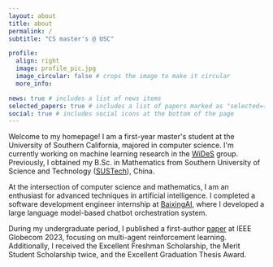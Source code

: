 ```yaml
---
layout: about
title: about
permalink: /
subtitle: "CS master's @ USC"

profile:
  align: right
  image: profile_pic.jpg
  image_circular: false # crops the image to make it circular
  more_info:

news: true # includes a list of news items
selected_papers: true # includes a list of papers marked as "selected={true}"
social: true # includes social icons at the bottom of the page
---
```


Welcome to my homepage! I am a first-year master's student at the University of Southern California, majored in computer science. I'm currently working on machine learning research in the [WiDeS](https://wides.usc.edu/index.html) group. Previously, I obtained my B.Sc. in Mathematics from Southern University of Science and Technology ([SUSTech](https://www.sustech.edu.cn/en/)), China.

At the intersection of computer science and mathematics, I am an enthusiast for advanced techniques in artificial intelligence. I completed a software development engineer internship at [BaixingAI](https://chato.cn/), where I developed a large language model-based chatbot orchestration system.

During my undergraduate period, I published a first-author [paper](https://ieeexplore.ieee.org/document/10436965) at IEEE Globecom 2023, focusing on multi-agent reinforcement learning. Additionally, I received the Excellent Freshman Scholarship, the Merit Student Scholarship twice, and the Excellent Graduation Thesis Award.
